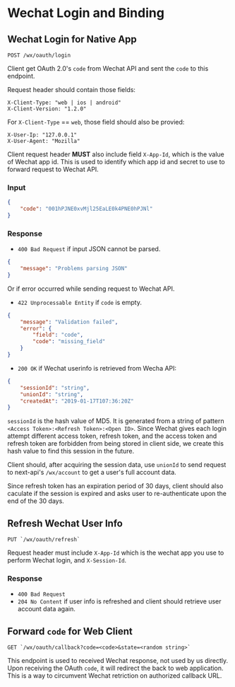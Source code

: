 # Wechat Login and Binding

## Wechat Login for Native App

    POST /wx/oauth/login

Client get OAuth 2.0's `code` from Wechat API and sent the `code` to this endpoint.

Request header should contain those fields:
```
X-Client-Type: "web | ios | android"
X-Client-Version: "1.2.0"
```

For `X-Client-Type` == `web`, those field should also be provied:

```
X-User-Ip: "127.0.0.1"
X-User-Agent: "Mozilla"
```

Client request header **MUST** also include field `X-App-Id`, which is the value of Wechat app id. This is used to identify which app id and secret to use to forward request to Wechat API.

### Input

```json
{
    "code": "001hPJNE0xvMjl25EaLE0k4PNE0hPJNl"
}
```

### Response

* `400 Bad Request` if input JSON cannot be parsed.

```json
{
    "message": "Problems parsing JSON"
}
```

Or if error occurred while sending request to Wechat API.

* `422 Unprocessable Entity` if `code` is empty.

```json
{
    "message": "Validation failed",
    "error": {
        "field": "code",
        "code": "missing_field"
    }
}
```

* `200 OK` if Wechat userinfo is retrieved from Wecha API:
```json
{
    "sessionId": "string",
    "unionId": "string",
    "createdAt": "2019-01-17T107:36:20Z"
}
```

`sessionId` is the hash value of MD5. It is generated from a string of pattern `<Access Token>:<Refresh Token>:<Open ID>`. Since Wechat gives each login attempt different access token, refresh token, and the access  token and refresh token are forbidden from being stored in client side, we create this hash value to find this session in the future.

Client should, after acquiring the session data, use `unionId` to send request to next-api's `/wx/account` to get a user's full account data.

Since refresh token has an expiration period of 30 days, client should also caculate if the session is expired and asks user to re-authenticate upon the end of the 30 days.

## Refresh Wechat User Info

    PUT `/wx/oauth/refresh`

Request header must include `X-App-Id` which is the wechat app you use to perform Wechat login, and `X-Session-Id`.

### Response

* `400 Bad Request`
* `204 No Content` if user info is refreshed and client should retrieve user account data again.

## Forward `code` for Web Client

    GET `/wx/oauth/callback?code=<code>&state=<random string>`

This endpoint is used to received Wechat response, not used by us directly. Upon receiving the OAuth `code`, it will redirect the back to web application. This is a way to circumvent Wechat retriction on authorized callback URL.

